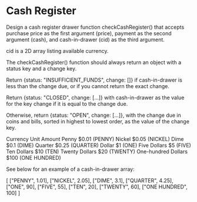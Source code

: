 # Cash Register

<p> Design a cash register drawer function checkCashRegister() that accepts purchase price as the first argument (price), payment as the second argument (cash), and cash-in-drawer (cid) as the third argument. </p>

<p> cid is a 2D array listing available currency. </p>

<p> The checkCashRegister() function should always return an object with a status key and a change key. </p>

<p> Return {status: "INSUFFICIENT_FUNDS", change: []} if cash-in-drawer is less than the change due, or if you cannot return the exact change. </p>

<p> Return {status: "CLOSED", change: [...]} with cash-in-drawer as the value for the key change if it is equal to the change due. </p>

<p> Otherwise, return {status: "OPEN", change: [...]}, with the change due in coins and bills, sorted in highest to lowest order, as the value of the change key. </p>

Currency Unit	        Amount
Penny	                $0.01 (PENNY)
Nickel	                $0.05 (NICKEL)
Dime	                $0.1 (DIME)
Quarter	                $0.25 (QUARTER)
Dollar	                $1 (ONE)
Five Dollars	        $5 (FIVE)
Ten Dollars	            $10 (TEN)
Twenty Dollars	        $20 (TWENTY)
One-hundred Dollars	    $100 (ONE HUNDRED)

<p> See below for an example of a cash-in-drawer array: </p>
[
  ["PENNY", 1.01],
  ["NICKEL", 2.05],
  ["DIME", 3.1],
  ["QUARTER", 4.25],
  ["ONE", 90],
  ["FIVE", 55],
  ["TEN", 20],
  ["TWENTY", 60],
  ["ONE HUNDRED", 100]
]